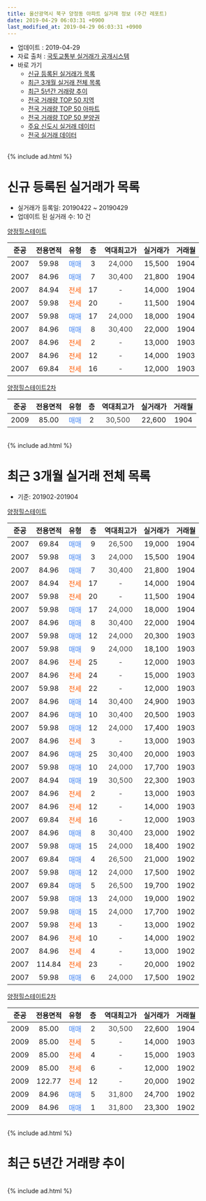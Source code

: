 ```yaml
---
title: 울산광역시 북구 양정동 아파트 실거래 정보 (주간 레포트)
date: 2019-04-29 06:03:31 +0900
last_modified_at: 2019-04-29 06:03:31 +0900
---
```


* 업데이트 : 2019-04-29
* 자료 출처 : [국토교통부 실거래가 공개시스템](http://rt.molit.go.kr)
* 바로 가기
    * [신규 등록된 실거래가 목록](#신규-등록된-실거래가-목록)
    * [최근 3개월 실거래 전체 목록](#최근-3개월-실거래-전체-목록)
    * [최근 5년간 거래량 추이](#최근-5년간-거래량-추이)
    * [전국 거래량 TOP 50 지역](https://inasie.github.io/apt-trade-info/최근-3개월-전국에서-가장-거래가-많이-발생한-지역)
    * [전국 거래량 TOP 50 아파트](https://inasie.github.io/apt-trade-info/최근-3개월-전국에서-가장-거래가-많이-발생한-아파트)
    * [전국 거래량 TOP 50 분양권](https://inasie.github.io/apt-trade-info/최근-3개월-전국에서-가장-거래가-많이-발생한-분양권)
    * [주요 신도시 실거래 데이터](https://inasie.github.io/apt-trade-info/주요-신도시)
    * [전국 실거래 데이터](https://inasie.github.io/apt-trade-info/전국)
<br>
{% include ad.html %}
<br>

# 신규 등록된 실거래가 목록
* 실거래가 등록일: 20190422 ~ 20190429
* 업데이트 된 실거래 수: 10 건


[양정힐스테이트](https://search.naver.com/search.naver?query=%EC%9A%B8%EC%82%B0%EA%B4%91%EC%97%AD%EC%8B%9C+%EB%B6%81%EA%B5%AC+%EC%96%91%EC%A0%95%EB%8F%99+%EC%96%91%EC%A0%95%ED%9E%90%EC%8A%A4%ED%85%8C%EC%9D%B4%ED%8A%B8)

|준공|전용면적|유형|층|역대최고가|실거래가|거래월|
|:---:|:---:|:---:|:---:|:---:|:---:|:---:|
|2007|59.98|<span style="color:#4285f3">매매</span>|3|<span style="color:#444444">24,000</span>|15,500|1904|
|2007|84.96|<span style="color:#4285f3">매매</span>|7|<span style="color:#444444">30,400</span>|21,800|1904|
|2007|84.94|<span style="color:#ff5a00">전세</span>|17|<span style="color:#444444">-</span>|14,000|1904|
|2007|59.98|<span style="color:#ff5a00">전세</span>|20|<span style="color:#444444">-</span>|11,500|1904|
|2007|59.98|<span style="color:#4285f3">매매</span>|17|<span style="color:#444444">24,000</span>|18,000|1904|
|2007|84.96|<span style="color:#4285f3">매매</span>|8|<span style="color:#444444">30,400</span>|22,000|1904|
|2007|84.96|<span style="color:#ff5a00">전세</span>|2|<span style="color:#444444">-</span>|13,000|1903|
|2007|84.96|<span style="color:#ff5a00">전세</span>|12|<span style="color:#444444">-</span>|14,000|1903|
|2007|69.84|<span style="color:#ff5a00">전세</span>|16|<span style="color:#444444">-</span>|12,000|1903|

[양정힐스테이트2차](https://search.naver.com/search.naver?query=%EC%9A%B8%EC%82%B0%EA%B4%91%EC%97%AD%EC%8B%9C+%EB%B6%81%EA%B5%AC+%EC%96%91%EC%A0%95%EB%8F%99+%EC%96%91%EC%A0%95%ED%9E%90%EC%8A%A4%ED%85%8C%EC%9D%B4%ED%8A%B82%EC%B0%A8)

|준공|전용면적|유형|층|역대최고가|실거래가|거래월|
|:---:|:---:|:---:|:---:|:---:|:---:|:---:|
|2009|85.00|<span style="color:#4285f3">매매</span>|2|<span style="color:#444444">30,500</span>|22,600|1904|


<br>
{% include ad.html %}
<br>

# 최근 3개월 실거래 전체 목록
* 기준: 201902-201904


[양정힐스테이트](https://search.naver.com/search.naver?query=%EC%9A%B8%EC%82%B0%EA%B4%91%EC%97%AD%EC%8B%9C+%EB%B6%81%EA%B5%AC+%EC%96%91%EC%A0%95%EB%8F%99+%EC%96%91%EC%A0%95%ED%9E%90%EC%8A%A4%ED%85%8C%EC%9D%B4%ED%8A%B8)

|준공|전용면적|유형|층|역대최고가|실거래가|거래월|
|:---:|:---:|:---:|:---:|:---:|:---:|:---:|
|2007|69.84|<span style="color:#4285f3">매매</span>|9|<span style="color:#444444">26,500</span>|19,000|1904|
|2007|59.98|<span style="color:#4285f3">매매</span>|3|<span style="color:#444444">24,000</span>|15,500|1904|
|2007|84.96|<span style="color:#4285f3">매매</span>|7|<span style="color:#444444">30,400</span>|21,800|1904|
|2007|84.94|<span style="color:#ff5a00">전세</span>|17|<span style="color:#444444">-</span>|14,000|1904|
|2007|59.98|<span style="color:#ff5a00">전세</span>|20|<span style="color:#444444">-</span>|11,500|1904|
|2007|59.98|<span style="color:#4285f3">매매</span>|17|<span style="color:#444444">24,000</span>|18,000|1904|
|2007|84.96|<span style="color:#4285f3">매매</span>|8|<span style="color:#444444">30,400</span>|22,000|1904|
|2007|59.98|<span style="color:#4285f3">매매</span>|12|<span style="color:#444444">24,000</span>|20,300|1903|
|2007|59.98|<span style="color:#4285f3">매매</span>|9|<span style="color:#444444">24,000</span>|18,100|1903|
|2007|84.96|<span style="color:#ff5a00">전세</span>|25|<span style="color:#444444">-</span>|12,000|1903|
|2007|84.96|<span style="color:#ff5a00">전세</span>|24|<span style="color:#444444">-</span>|15,000|1903|
|2007|59.98|<span style="color:#ff5a00">전세</span>|22|<span style="color:#444444">-</span>|12,000|1903|
|2007|84.96|<span style="color:#4285f3">매매</span>|14|<span style="color:#444444">30,400</span>|24,900|1903|
|2007|84.96|<span style="color:#4285f3">매매</span>|10|<span style="color:#444444">30,400</span>|20,500|1903|
|2007|59.98|<span style="color:#4285f3">매매</span>|12|<span style="color:#444444">24,000</span>|17,400|1903|
|2007|84.96|<span style="color:#ff5a00">전세</span>|3|<span style="color:#444444">-</span>|13,000|1903|
|2007|84.96|<span style="color:#4285f3">매매</span>|25|<span style="color:#444444">30,400</span>|20,000|1903|
|2007|59.98|<span style="color:#4285f3">매매</span>|10|<span style="color:#444444">24,000</span>|17,700|1903|
|2007|84.94|<span style="color:#4285f3">매매</span>|19|<span style="color:#444444">30,500</span>|22,300|1903|
|2007|84.96|<span style="color:#ff5a00">전세</span>|2|<span style="color:#444444">-</span>|13,000|1903|
|2007|84.96|<span style="color:#ff5a00">전세</span>|12|<span style="color:#444444">-</span>|14,000|1903|
|2007|69.84|<span style="color:#ff5a00">전세</span>|16|<span style="color:#444444">-</span>|12,000|1903|
|2007|84.96|<span style="color:#4285f3">매매</span>|8|<span style="color:#444444">30,400</span>|23,000|1902|
|2007|59.98|<span style="color:#4285f3">매매</span>|15|<span style="color:#444444">24,000</span>|18,400|1902|
|2007|69.84|<span style="color:#4285f3">매매</span>|4|<span style="color:#444444">26,500</span>|21,000|1902|
|2007|59.98|<span style="color:#4285f3">매매</span>|12|<span style="color:#444444">24,000</span>|17,500|1902|
|2007|69.84|<span style="color:#4285f3">매매</span>|5|<span style="color:#444444">26,500</span>|19,700|1902|
|2007|59.98|<span style="color:#4285f3">매매</span>|13|<span style="color:#444444">24,000</span>|19,000|1902|
|2007|59.98|<span style="color:#4285f3">매매</span>|15|<span style="color:#444444">24,000</span>|17,700|1902|
|2007|59.98|<span style="color:#ff5a00">전세</span>|13|<span style="color:#444444">-</span>|13,000|1902|
|2007|84.96|<span style="color:#ff5a00">전세</span>|10|<span style="color:#444444">-</span>|14,000|1902|
|2007|84.96|<span style="color:#ff5a00">전세</span>|4|<span style="color:#444444">-</span>|13,000|1902|
|2007|114.84|<span style="color:#ff5a00">전세</span>|23|<span style="color:#444444">-</span>|20,000|1902|
|2007|59.98|<span style="color:#4285f3">매매</span>|6|<span style="color:#444444">24,000</span>|17,500|1902|

[양정힐스테이트2차](https://search.naver.com/search.naver?query=%EC%9A%B8%EC%82%B0%EA%B4%91%EC%97%AD%EC%8B%9C+%EB%B6%81%EA%B5%AC+%EC%96%91%EC%A0%95%EB%8F%99+%EC%96%91%EC%A0%95%ED%9E%90%EC%8A%A4%ED%85%8C%EC%9D%B4%ED%8A%B82%EC%B0%A8)

|준공|전용면적|유형|층|역대최고가|실거래가|거래월|
|:---:|:---:|:---:|:---:|:---:|:---:|:---:|
|2009|85.00|<span style="color:#4285f3">매매</span>|2|<span style="color:#444444">30,500</span>|22,600|1904|
|2009|85.00|<span style="color:#ff5a00">전세</span>|5|<span style="color:#444444">-</span>|14,000|1903|
|2009|85.00|<span style="color:#ff5a00">전세</span>|4|<span style="color:#444444">-</span>|15,000|1903|
|2009|85.00|<span style="color:#ff5a00">전세</span>|6|<span style="color:#444444">-</span>|12,000|1902|
|2009|122.77|<span style="color:#ff5a00">전세</span>|12|<span style="color:#444444">-</span>|20,000|1902|
|2009|84.96|<span style="color:#4285f3">매매</span>|5|<span style="color:#444444">31,800</span>|24,700|1902|
|2009|84.96|<span style="color:#4285f3">매매</span>|1|<span style="color:#444444">31,800</span>|23,300|1902|


<br>
{% include ad.html %}
<br>

# 최근 5년간 거래량 추이


<div style="width:100%;">
    <canvas id="deal_progress" height="200"></canvas>
</div>

<script>
new Chart(document.getElementById("deal_progress"), {
    type: 'line',
    data: {
        labels: ['201404','201405','201406','201407','201408','201409','201410','201411','201412','201501','201502','201503','201504','201505','201506','201507','201508','201509','201510','201511','201512','201601','201602','201603','201604','201605','201606','201607','201608','201609','201610','201611','201612','201701','201702','201703','201704','201705','201706','201707','201708','201709','201710','201711','201712','201801','201802','201803','201804','201805','201806','201807','201808','201809','201810','201811','201812','201901','201902','201903','201904'],
        datasets: [{
            label: '매매',
            pointRadius: 1,
            data: [30, 20, 14, 12, 14, 15, 27, 12, 15, 20, 7, 24, 20, 21, 18, 9, 11, 10, 19, 17, 9, 6, 9, 8, 5, 14, 7, 8, 6, 11, 6, 13, 6, 7, 6, 12, 5, 11, 7, 4, 9, 8, 9, 4, 7, 5, 6, 8, 7, 6, 7, 5, 7, 5, 5, 6, 1, 5, 10, 8, 6],
            borderColor: "rgba(255, 201, 14, 1)",
            backgroundColor: "rgba(255, 201, 14, 0.5)",
            fill: false,
            lineTension: 0
        },{
            label: '전월세',
            pointRadius: 1,
            data: [10, 9, 3, 2, 2, 9, 4, 3, 2, 4, 5, 4, 6, 7, 3, 8, 4, 5, 3, 5, 3, 7, 5, 7, 6, 2, 2, 5, 1, 2, 4, 2, 4, 2, 3, 5, 9, 5, 4, 5, 6, 8, 3, 1, 5, 7, 3, 8, 11, 11, 2, 6, 4, 3, 3, 2, 3, 7, 6, 9, 2],
            borderColor: "rgba(0, 141, 185, 1)",
            backgroundColor: "rgba(0, 141, 185, 0.5)",
            fill: false,
            lineTension: 0
        }
        ]
    },
    options: {
        responsive: true,
        title: {
            display: false
        },
        tooltips: {
            mode: 'index',
            intersect: false
        },
        hover: {
            mode: 'nearest',
            intersect: true
        },
        scales: {
            xAxes: [{
                display: true,
                scaleLabel: {
                    display: true,
                    labelString: '년/월'
                }
            }],
            yAxes: [{
                display: true,
                ticks: {
                    suggestedMin: 0,
                },
                scaleLabel: {
                    display: true,
                    labelString: '실거래 수'
                }
            }]
        }
    }
});

</script>


<br>
{% include ad.html %}
<br>

